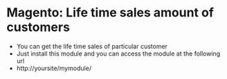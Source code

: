Magento: Life time sales amount of customers
=========

* You can get the life time sales of particular customer
* Just install this module and you can access the module at the following url
* http://yoursite/mymodule/
